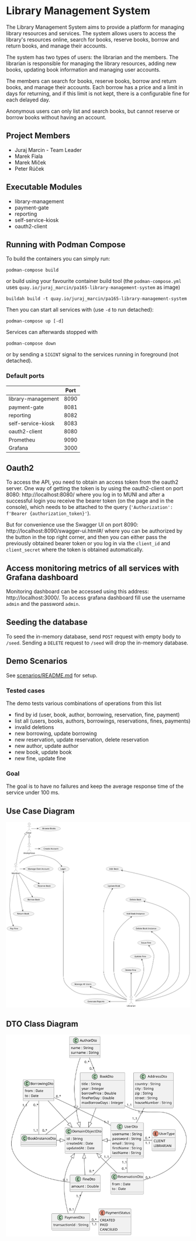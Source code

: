 # Library Management System

The Library Management System aims to provide a platform for managing library
resources and services.
The system allows users to access the library's resources online, search for
books, reserve books, borrow and return books, and manage their accounts.

The system has two types of users: the librarian and the members.
The librarian is responsible for managing the library resources, adding new
books, updating book information and managing user accounts.

The members can search for books, reserve books, borrow and return books, and
manage their accounts.
Each borrow has a price and a limit in days for returning, and if this limit is
not kept, there is a configurable fine for each delayed day.

Anonymous users can only list and search books, but cannot reserve or borrow
books without having an account.

## Project Members

- Juraj Marcin - Team Leader
- Marek Fiala
- Marek Miček
- Peter Rúček

## Executable Modules

- library-management
- payment-gate
- reporting
- self-service-kiosk
- oauth2-client

## Running with Podman Compose

To build the containers you can simply run:

```shell
podman-compose build
```

or build using your favourite container build tool (the `podman-compose.yml`
uses `quay.io/juraj_marcin/pa165-library-management-system` as image)

```shell
buildah build -t quay.io/juraj_marcin/pa165-library-management-system
```

Then you can start all services with (use `-d` to run detached):

```shell
podman-compose up [-d]
```

Services can afterwards stopped with

```shell
podman-compose down
```

or by sending a `SIGINT` signal to the services running in foreground (not
detached).

### Default ports

|                    | Port |
|--------------------|------|
| library-management | 8090 |
| payment-gate       | 8081 |
| reporting          | 8082 |
| self-service-kiosk | 8083 |
| oauth2-client      | 8080 |
| Prometheu          | 9090 |
| Grafana            | 3000 |

## Oauth2

To access the API, you need to obtain an access token from the oauth2 server.
One way of getting the token is by using the oauth2-client on port 8080: 
http://localhost:8080/ where you log in to MUNI and after a successful login 
you receive the bearer token (on the page and in the console), 
which needs to be attached to the query 
(`'Authorization': f'Bearer {authorization_token}'`).

But for convenience use the Swagger UI on port 8090: 
http://localhost:8090/swagger-ui.html#/ where you can be authorized by the 
button in the top right corner, and then you can either pass the previously 
obtained bearer token or you log in via the `client_id` and `client_secret` 
where the token is obtained automatically.

## Access monitoring metrics of all services with Grafana dashboard

Monitoring dashboard can be accessed using this address: http://localhost:3000/.
To access grafana dashboard fill use the username `admin` and the password
`admin`.

## Seeding the database

To seed the in-memory database, send `POST` request with empty body to `/seed`.
Sending a `DELETE` request to `/seed` will drop the in-memory database.

## Demo Scenarios

See [scenarios/README.md](scenarios/README.md) for setup.

### Tested cases

The demo tests various combinations of operations from this list

- find by id (user, book, author, borrowing, reservation, fine, payment)
- list all (users, books, authors, borrowings, reservations, fines, payments)
- invalid deletions
- new borrowing, update borrowing
- new reservation, update reservation, delete reservation
- new author, update author
- new book, update book
- new fine, update fine

### Goal

The goal is to have no failures and keep the average response time of the
service under 100 ms.

## Use Case Diagram

![Use Case Diagram](docs/UseCaseDiagram.png)

## DTO Class Diagram

![DTO Class Diagram](docs/DtoClassDiagram.png)
